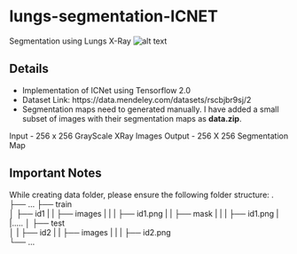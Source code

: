 # lungs-segmentation-ICNET

Segmentation using Lungs X-Ray
![alt text](https://raw.githubusercontent.com/theidentity/Unets/master/documentation/sample.png)

## Details
<ul>
  <li>Implementation of ICNet using Tensorflow 2.0</li>
  <li>Dataset Link: https://data.mendeley.com/datasets/rscbjbr9sj/2</li>
  <li>Segmentation maps need to generated manually. I have added a small subset of images with their segmentation maps as <b>data.zip</b>.</li>
</ul>

Input - 256 x 256 GrayScale XRay Images
Output - 256 X 256 Segmentation Map

## Important Notes
While creating data folder, please ensure the following folder structure:
 .
    ├── ...
    ├── train                    
    │   ├── id1
    |   |   ├── images
    |   |   |   ├── id1.png
    |   |   ├── mask
    |   |   |   ├── id1.png
    |   |.....
    │   ├── test         
    │   |   ├── id2
    |   |   ├── images
    |   |   |   ├── id2.png               
    └── ...
